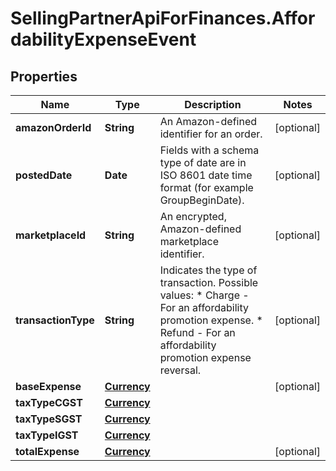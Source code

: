 # SellingPartnerApiForFinances.AffordabilityExpenseEvent

## Properties

Name | Type | Description | Notes
------------ | ------------- | ------------- | -------------
**amazonOrderId** | **String** | An Amazon-defined identifier for an order. | [optional] 
**postedDate** | **Date** | Fields with a schema type of date are in ISO 8601 date time format (for example GroupBeginDate). | [optional] 
**marketplaceId** | **String** | An encrypted, Amazon-defined marketplace identifier. | [optional] 
**transactionType** | **String** | Indicates the type of transaction.   Possible values:  * Charge - For an affordability promotion expense.  * Refund - For an affordability promotion expense reversal. | [optional] 
**baseExpense** | [**Currency**](Currency.md) |  | [optional] 
**taxTypeCGST** | [**Currency**](Currency.md) |  | 
**taxTypeSGST** | [**Currency**](Currency.md) |  | 
**taxTypeIGST** | [**Currency**](Currency.md) |  | 
**totalExpense** | [**Currency**](Currency.md) |  | [optional] 


